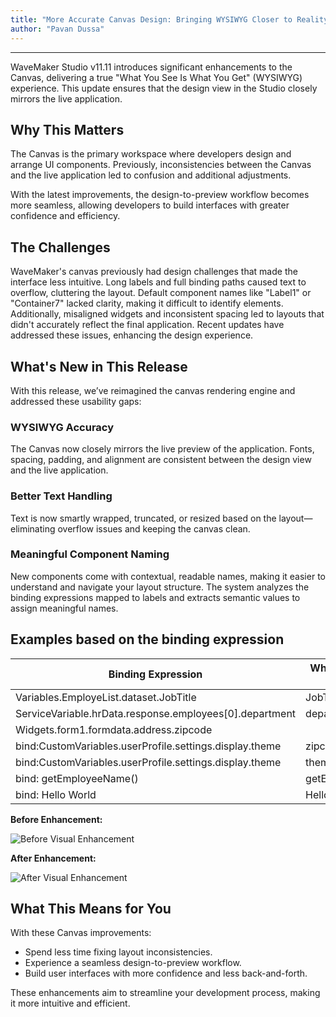```yaml
---
title: "More Accurate Canvas Design: Bringing WYSIWYG Closer to Reality"
author: "Pavan Dussa"
---
```

---

WaveMaker Studio v11.11 introduces significant enhancements to the Canvas, delivering a true "What You See Is What You Get" (WYSIWYG) experience. This update ensures that the design view in the Studio closely mirrors the live application.

## Why This Matters

The Canvas is the primary workspace where developers design and arrange UI components. Previously, inconsistencies between the Canvas and the live application led to confusion and additional adjustments. 

With the latest improvements, the design-to-preview workflow becomes more seamless, allowing developers to build interfaces with greater confidence and efficiency.


<!-- truncate -->

## The Challenges

​WaveMaker's canvas previously had design challenges that made the interface less intuitive. Long labels and full binding paths caused text to overflow, cluttering the layout. Default component names like "Label1" or "Container7" lacked clarity, making it difficult to identify elements. Additionally, misaligned widgets and inconsistent spacing led to layouts that didn't accurately reflect the final application. Recent updates have addressed these issues, enhancing the design experience.

## What's New in This Release

With this release, we’ve reimagined the canvas rendering engine and addressed these usability gaps:

### WYSIWYG Accuracy
The Canvas now closely mirrors the live preview of the application. Fonts, spacing, padding, and alignment are consistent between the design view and the live application.

### Better Text Handling
Text is now smartly wrapped, truncated, or resized based on the layout—eliminating overflow issues and keeping the canvas clean.

### Meaningful Component Naming
New components come with contextual, readable names, making it easier to understand and navigate your layout structure. The system analyzes the binding expressions mapped to labels and extracts semantic values to assign meaningful names.

## Examples based on the binding expression

| Binding Expression | What You See in Canvas |
| ------------------ | ---------------------- |
| Variables.EmployeList.dataset.JobTitle | JobTiltle |
| ServiceVariable.hrData.response.employees[0].department | department |
| Widgets.form1.formdata.address.zipcode |  |
| bind:CustomVariables.userProfile.settings.display.theme | zipcode |
| bind:CustomVariables.userProfile.settings.display.theme | theme |
| bind: getEmployeeName() | getEmployeeName |
| bind: <span> Hello World </span> | Hello World |


**Before Enhancement:**

![Before Visual Enhancement](/learn/assets/before-visual-enhancement.png)

**After Enhancement:**

![After Visual Enhancement](/learn/assets/after-visual-enhancement.png)

## What This Means for You

With these Canvas improvements:​

- Spend less time fixing layout inconsistencies.​
- Experience a seamless design-to-preview workflow.​
- Build user interfaces with more confidence and less back-and-forth.​

These enhancements aim to streamline your development process, making it more intuitive and efficient.

